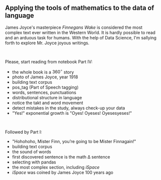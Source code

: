 ## Applying the tools of mathematics to the data of language

James Joyce's masterpiece *Finnegans Wake* is considered the most complex text ever written in the Western World. It is hardly possible to read and an arduous task for humans. With the help of Data Science, I'm sallying forth to explore Mr. Joyce joyous writings.

<br />

Please, start reading from notebook Part IV:
- the whole book is a $360^{\circ}$ story
- photo of James Joyce, year 1918
- building text corpus
- pos_tag (Part of Speech tagging)
- words, sentences, punctuations
- distributional structure in language
- notice the takt and word movement
- detect mistakes in the study, always check-up your data
- "Yes!" exponential growth is "Oyes! Oyeses! Oyesesyeses!"
<br />

Followed by Part I:
- "Hohohoho, Mister Finn, you’re going to be Mister Finnagain!"
- building text corpus
- the sound of words
- first discovered sentence is the math Δ sentence
- selecting with pandas
- the most complex section, including *iSpace*
- *iSpace* was coined by James Joyce 100 years ago
